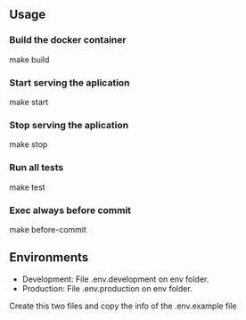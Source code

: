## Usage
### Build the docker container
  make build
### Start serving the aplication 
  make start
### Stop serving the aplication
  make stop
### Run all tests
  make test
### Exec always before commit
  make before-commit

## Environments

- Development: File .env.development on env folder.
- Production: File .env.production on env folder.

Create this two files and copy the info of the .env.example file